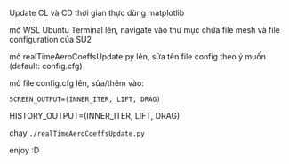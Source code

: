 Update CL và CD thời gian thực dùng matplotlib


mở WSL Ubuntu Terminal lên, navigate vào thư mục chứa file mesh và file configuration của SU2


mở realTimeAeroCoeffsUpdate.py lên, sửa tên file config theo ý muốn (default: config.cfg)


mở file config.cfg lên, sửa/thêm vào:


`SCREEN_OUTPUT=(INNER_ITER, LIFT, DRAG)`


HISTORY_OUTPUT=(INNER_ITER, LIFT, DRAG)`


chạy `./realTimeAeroCoeffsUpdate.py`


enjoy :D

